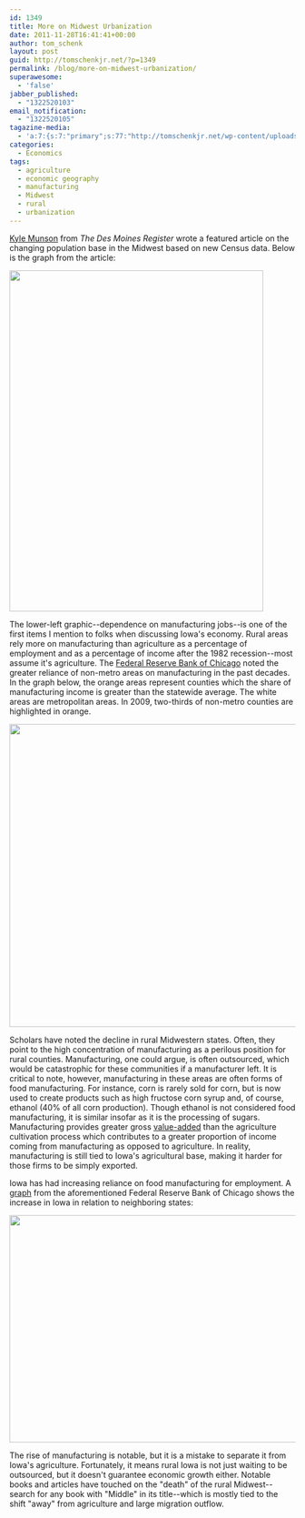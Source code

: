 ```yaml
---
id: 1349
title: More on Midwest Urbanization
date: 2011-11-28T16:41:41+00:00
author: tom_schenk
layout: post
guid: http://tomschenkjr.net/?p=1349
permalink: /blog/more-on-midwest-urbanization/
superawesome:
  - 'false'
jabber_published:
  - "1322520103"
email_notification:
  - "1322520105"
tagazine-media:
  - 'a:7:{s:7:"primary";s:77:"http://tomschenkjr.net/wp-content/uploads/2011/11/manufacturing-share-2009_2.png";s:6:"images";a:3:{s:56:"http://tomschenkjr.net/wp-content/uploads/2011/11/bilde.jpg";a:6:{s:8:"file_url";s:56:"http://tomschenkjr.net/wp-content/uploads/2011/11/bilde.jpg";s:5:"width";s:3:"447";s:6:"height";s:3:"600";s:4:"type";s:5:"image";s:4:"area";s:6:"268200";s:9:"file_path";s:0:"";}s:77:"http://tomschenkjr.net/wp-content/uploads/2011/11/manufacturing-share-2009_2.png";a:6:{s:8:"file_url";s:77:"http://tomschenkjr.net/wp-content/uploads/2011/11/manufacturing-share-2009_2.png";s:5:"width";s:4:"1623";s:6:"height";s:4:"1444";s:4:"type";s:5:"image";s:4:"area";s:7:"2343612";s:9:"file_path";s:0:"";}s:56:"http://tomschenkjr.net/wp-content/uploads/2011/11/7nmpx.png";a:6:{s:8:"file_url";s:56:"http://tomschenkjr.net/wp-content/uploads/2011/11/7nmpx.png";s:5:"width";s:3:"864";s:6:"height";s:3:"576";s:4:"type";s:5:"image";s:4:"area";s:6:"497664";s:9:"file_path";s:0:"";}}s:6:"videos";a:0:{}s:11:"image_count";s:1:"3";s:6:"author";s:6:"176156";s:7:"blog_id";s:7:"8375094";s:9:"mod_stamp";s:19:"2011-11-28 22:41:41";}'
categories:
  - Economics
tags:
  - agriculture
  - economic geography
  - manufacturing
  - Midwest
  - rural
  - urbanization
---
```

<a href="http://www.desmoinesregister.com/article/20111127/NEWS03/311270044/-1/gallery_array/Pockets-vitality-flourish-statistics-remain-grim">Kyle Munson</a> from <em>The Des Moines Register</em> wrote a featured article on the changing population base in the Midwest based on new Census data. Below is the graph from the article:

<a href="http://tomschenkjr.net/wordpress/wp-content/uploads/2011/11/bilde.jpg"><img class="aligncenter size-full wp-image-1350" title="bilde" src="http://tomschenkjr.net/wordpress/wp-content/uploads/2011/11/bilde.jpg" alt="" width="447" height="600" /></a>

The lower-left graphic--dependence on manufacturing jobs--is one of the first items I mention to folks when discussing Iowa's economy. Rural areas rely more on manufacturing than agriculture as a percentage of employment and as a percentage of income after the 1982 recession--most assume it's agriculture. The <a href="http://midwest.chicagofedblogs.org/archives/2011/11/nonmetropolitan.html">Federal Reserve Bank of Chicago</a> noted the greater reliance of non-metro areas on manufacturing in the past decades. In the graph below, the orange areas represent counties which the share of manufacturing income is greater than the statewide average. The white areas are metropolitan areas. In 2009, two-thirds of non-metro counties are highlighted in orange.

<a href="http://tomschenkjr.net/wordpress/wp-content/uploads/2011/11/manufacturing-share-2009_2.png"><img class="aligncenter size-full wp-image-1352" title="Manufacturing Share 2009_2" src="http://tomschenkjr.net/wordpress/wp-content/uploads/2011/11/manufacturing-share-2009_2.png" alt="" width="600" height="533" /></a>

<!--more-->

Scholars have noted the decline in rural Midwestern states. Often, they point to the high concentration of manufacturing as a perilous position for rural counties. Manufacturing, one could argue, is often outsourced, which would be catastrophic for these communities if a manufacturer left. It is critical to note, however, manufacturing in these areas are often forms of food manufacturing. For instance, corn is rarely sold for corn, but is now used to create products such as high fructose corn syrup and, of course, ethanol (40% of all corn production). Though ethanol is not considered food manufacturing, it is similar insofar as it is the processing of sugars. Manufacturing provides greater gross <a href="http://en.wikipedia.org/wiki/Value_added">value-added</a> than the agriculture cultivation process which contributes to a greater proportion of income coming from manufacturing as opposed to agriculture. In reality, manufacturing is still tied to Iowa's agricultural base, making it harder for those firms to be simply exported.

Iowa has had increasing reliance on food manufacturing for employment. A <a href="http://midwest.chicagofedblogs.org/archives/2011/11/nonmetropolitan.html">graph</a> from the aforementioned Federal Reserve Bank of Chicago shows the increase in Iowa in relation to neighboring states:

<a href="http://tomschenkjr.net/wordpress/wp-content/uploads/2011/11/7nmpx.png"><img class="aligncenter size-full wp-image-1351" title="7nmpx" src="http://tomschenkjr.net/wordpress/wp-content/uploads/2011/11/7nmpx.png" alt="" width="600" height="400" /></a>

The rise of manufacturing is notable, but it is a mistake to separate it from Iowa's agriculture. Fortunately, it means rural Iowa is not just waiting to be outsourced, but it doesn't guarantee economic growth either. Notable books and articles have touched on the "death" of the rural Midwest--search for any book with "Middle" in its title--which is mostly tied to the shift "away" from agriculture and large migration outflow.